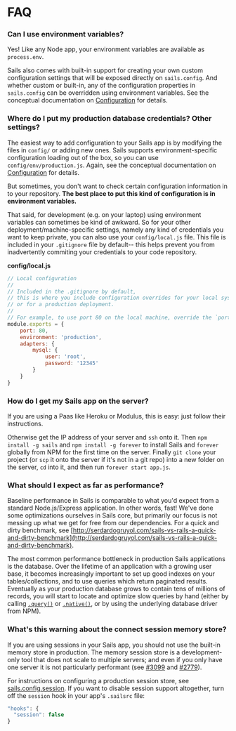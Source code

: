# FAQ


### Can I use environment variables?

Yes! Like any Node app, your environment variables are available as `process.env`.

Sails also comes with built-in support for creating your own custom configuration settings that will be exposed directly on `sails.config`.  And whether custom or built-in, any of the configuration properties in `sails.config` can be overridden using environment variables.  See the conceptual documentation on [Configuration](http://sailsjs.com/documentation/concepts/configuration) for details.


### Where do I put my production database credentials?  Other settings?

The easiest way to add configuration to your Sails app is by modifying the files in `config/` or adding new ones. Sails supports environment-specific configuration loading out of the box, so you can use `config/env/production.js`.  Again, see the conceptual documentation on [Configuration](http://sailsjs.com/documentation/concepts/configuration) for details.

But sometimes, you don't want to check certain configuration information in to your repository.  **The best place to put this kind of configuration is in environment variables.**

That said, for development (e.g. on your laptop) using environment variables can sometimes be kind of awkward.  So for your other deployment/machine-specific settings, namely any kind of credentials you want to keep private, you can also use your `config/local.js` file.  This file is included in your `.gitignore` file by default-- this helps prevent you from inadvertently commiting your credentials to your code repository.

**config/local.js**
```javascript
// Local configuration
// 
// Included in the .gitignore by default,
// this is where you include configuration overrides for your local system
// or for a production deployment.
//
// For example, to use port 80 on the local machine, override the `port` config
module.exports = {
    port: 80,
    environment: 'production',
    adapters: {
        mysql: {
            user: 'root',
            password: '12345'
        }
    }
}
```



### How do I get my Sails app on the server?

If you are using a Paas like Heroku or Modulus, this is easy:  just follow their instructions.

Otherwise get the IP address of your server and `ssh` onto it.  Then `npm install -g sails` and `npm install -g forever` to install Sails and `forever` globally from NPM for the first time on the server. Finally `git clone` your project (or `scp` it onto the server if it's not in a git repo) into a new folder on the server, `cd` into it, and then run `forever start app.js`.


### What should I expect as far as performance?

Baseline performance in Sails is comparable to what you'd expect from a standard Node.js/Express application.  In other words, fast!  We've done some optimizations ourselves in Sails core, but primarily our focus is not messing up what we get for free from our dependencies.  For a quick and dirty benchmark, see [http://serdardogruyol.com/sails-vs-rails-a-quick-and-dirty-benchmark](http://serdardogruyol.com/sails-vs-rails-a-quick-and-dirty-benchmark).

The most common performance bottleneck in production Sails applications is the database.  Over the lifetime of an application with a growing user base, it becomes increasingly important to set up good indexes on your tables/collections, and to use queries which return paginated results.  Eventually as your production database grows to contain tens of millions of records, you will start to locate and optimize slow queries by hand (either by calling [`.query()`](http://sailsjs.com/documentation/reference/waterline-orm/models/query) or [`.native()`](http://sailsjs.com/documentation/reference/waterline-orm/models/native), or by using the underlying database driver from NPM).  


### What's this warning about the connect session memory store?

If you are using sessions in your Sails app, you should not use the built-in memory store in production.  The memory session store is a development-only tool that does not scale to multiple servers; and even if you only have one server it is not particularly performant (see [#3099](https://github.com/balderdashy/sails/issues/3099) and [#2779](https://github.com/balderdashy/sails/issues/2779)).

For instructions on configuring a production session store, see [sails.config.session](http://sailsjs.com/documentation/reference/configuration/sails-config-session).  If you want to disable session support altogether, turn off the `session` hook in your app's `.sailsrc` file:
```javascript
"hooks": {
  "session": false
}
```


<docmeta name="displayName" value="FAQ">

